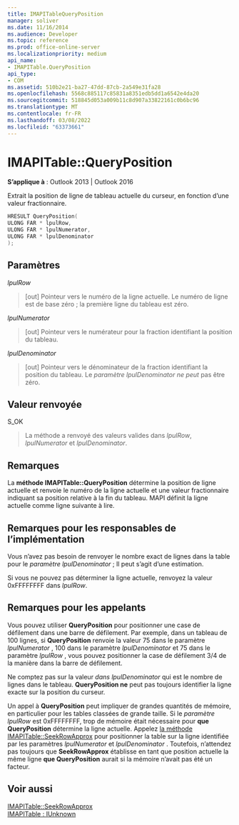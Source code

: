 ```yaml
---
title: IMAPITableQueryPosition
manager: soliver
ms.date: 11/16/2014
ms.audience: Developer
ms.topic: reference
ms.prod: office-online-server
ms.localizationpriority: medium
api_name:
- IMAPITable.QueryPosition
api_type:
- COM
ms.assetid: 510b2e21-ba27-47dd-87cb-2a549e31fa28
ms.openlocfilehash: 5568c885117c85831a8351edb5dd1a6542e4da20
ms.sourcegitcommit: 518845d053a009b11c8d907a33822161c0b6bc96
ms.translationtype: MT
ms.contentlocale: fr-FR
ms.lasthandoff: 03/08/2022
ms.locfileid: "63373661"
---
```

# <a name="imapitablequeryposition"></a>IMAPITable::QueryPosition

**S’applique à** : Outlook 2013 | Outlook 2016
 
Extrait la position de ligne de tableau actuelle du curseur, en fonction d’une valeur fractionnaire.
 
```cpp
HRESULT QueryPosition(
ULONG FAR * lpulRow,
ULONG FAR * lpulNumerator,
ULONG FAR * lpulDenominator
);
```

## <a name="parameters"></a>Paramètres

 _lpulRow_
 
> [out] Pointeur vers le numéro de la ligne actuelle. Le numéro de ligne est de base zéro ; la première ligne du tableau est zéro.

 _lpulNumerator_
 
> [out] Pointeur vers le numérateur pour la fraction identifiant la position du tableau.

 _lpulDenominator_
 
> [out] Pointeur vers le dénominateur de la fraction identifiant la position du tableau. Le _paramètre lpulDenominator ne peut_ pas être zéro.

## <a name="return-value"></a>Valeur renvoyée

S_OK

> La méthode a renvoyé des valeurs valides dans _lpulRow_, _lpulNumerator_ et _lpulDenominator_.

## <a name="remarks"></a>Remarques

La **méthode IMAPITable::QueryPosition** détermine la position de ligne actuelle et renvoie le numéro de la ligne actuelle et une valeur fractionnaire indiquant sa position relative à la fin du tableau. MAPI définit la ligne actuelle comme ligne suivante à lire.
 
## <a name="notes-to-implementers"></a>Remarques pour les responsables de l’implémentation

Vous n’avez pas besoin de renvoyer le nombre exact de lignes dans la table pour le _paramètre lpulDenominator_ ; Il peut s’agit d’une estimation.
 
Si vous ne pouvez pas déterminer la ligne actuelle, renvoyez la valeur 0xFFFFFFFF dans _lpulRow_.
 
## <a name="notes-to-callers"></a>Remarques pour les appelants

Vous pouvez utiliser **QueryPosition** pour positionner une case de défilement dans une barre de défilement. Par exemple, dans un tableau de 100 lignes, si **QueryPosition** renvoie la valeur 75 dans le paramètre _lpulNumerator_ , 100 dans le paramètre _lpulDenominator_ et 75 dans le paramètre _lpulRow_ , vous pouvez positionner la case de défilement 3/4 de la manière dans la barre de défilement.
 
Ne comptez pas sur la valeur _dans lpulDenominator_ qui est le nombre de lignes dans le tableau. **QueryPosition ne** peut pas toujours identifier la ligne exacte sur la position du curseur.
 
Un appel à **QueryPosition** peut impliquer de grandes quantités de mémoire, en particulier pour les tables classées de grande taille. Si le _paramètre lpulRow_ est 0xFFFFFFFF, trop de mémoire était nécessaire pour **que QueryPosition** détermine la ligne actuelle. Appelez [la méthode IMAPITable::SeekRowApprox](imapitable-seekrowapprox.md) pour positionner la table sur la ligne identifiée par les paramètres _lpulNumerator_ et _lpulDenominator_ . Toutefois, n’attendez pas toujours que **SeekRowApprox** établisse en tant que position actuelle la même ligne **que QueryPosition** aurait si la mémoire n’avait pas été un facteur.
 
## <a name="see-also"></a>Voir aussi

[IMAPITable::SeekRowApprox](imapitable-seekrowapprox.md)  
[IMAPITable : IUnknown](imapitableiunknown.md)
